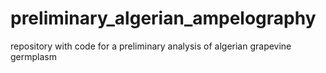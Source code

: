 # preliminary_algerian_ampelography
repository with code for a preliminary analysis of algerian grapevine germplasm
